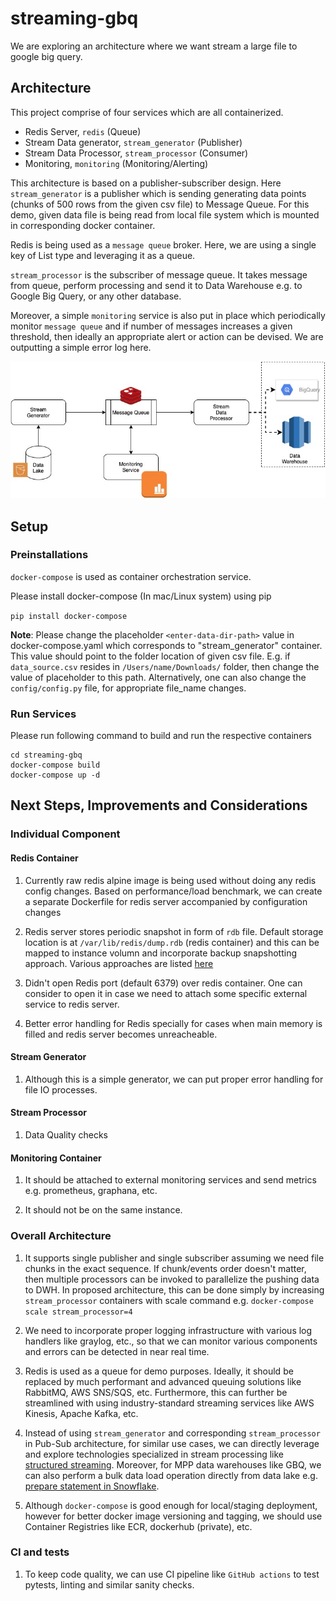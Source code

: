 # streaming-gbq
We are exploring an architecture where we want stream a large file to google big query.

## Architecture
This project comprise of four services which are all containerized.
* Redis Server, `redis` (Queue)
* Stream Data generator, `stream_generator` (Publisher)
* Stream Data Processor, `stream_processor` (Consumer)
* Monitoring, `monitoring` (Monitoring/Alerting)

This architecture is based on a publisher-subscriber design. Here `stream_generator` is a publisher which is sending generating data points (chunks of 500 rows from the given csv file) to Message Queue. For this demo, given data file is being read from local file system which is mounted in corresponding docker container.

Redis is being used as a `message queue` broker. Here, we are using a single key of List type and leveraging it as a queue.

`stream_processor` is the subscriber of message queue. It takes message from queue, perform processing and send it to Data Warehouse e.g. to Google Big Query, or any other database.

Moreover, a simple `monitoring` service is also put in place which periodically monitor `message queue` and if number of messages increases a given threshold, then ideally an appropriate alert or action can be devised. We are outputting a simple error log here.

![Pub-Sub Architecture](./docs/images/pub_sub_architecture.jpg)

## Setup

### Preinstallations
`docker-compose` is used as container orchestration service.

Please install docker-compose (In mac/Linux system) using pip

`pip install docker-compose`

**Note**: Please change the placeholder `<enter-data-dir-path>` value in docker-compose.yaml which corresponds to "stream_generator" container. This value should point to the folder location of given csv file. E.g. if `data_source.csv` resides in `/Users/name/Downloads/` folder, then change the value of placeholder to this path.
Alternatively, one can also change the `config/config.py` file, for appropriate file_name changes.

### Run Services
Please run following command to build and run the respective containers
```
cd streaming-gbq
docker-compose build
docker-compose up -d 
```

## Next Steps, Improvements and Considerations

### Individual Component

#### Redis Container
1. Currently raw redis alpine image is being used without doing any redis config changes.
Based on performance/load benchmark, we can create a separate Dockerfile for redis server
accompanied by configuration changes

2. Redis server stores periodic snapshot in form of `rdb` file. Default storage location is at 
`/var/lib/redis/dump.rdb` (redis container) and this can be mapped to instance volumn and incorporate
backup snapshotting approach. Various approaches are listed [here](https://redis.io/topics/persistence)

3. Didn't open Redis port (default 6379) over redis container. One can consider to open it in case
we need to attach some specific external service to redis server.

4. Better error handling for Redis specially for cases when main memory is filled and redis server becomes unreacheable.

#### Stream Generator
1. Although this is a simple generator, we can put proper error handling for file IO processes.

#### Stream Processor
1. Data Quality checks

#### Monitoring Container
1. It should be attached to external monitoring services and send metrics e.g. prometheus, graphana, etc.

2. It should not be on the same instance.

### Overall Architecture
1. It supports single publisher and single subscriber assuming we need file chunks in the exact sequence. If chunk/events order doesn't matter, then multiple processors can be invoked to parallelize the pushing data to DWH. In proposed architecture, this can be done simply by increasing `stream_processor` containers with scale command e.g. `docker-compose scale stream_processor=4`

2. We need to incorporate proper logging infrastructure with various log handlers like graylog, etc., so that we can monitor various components and errors can be detected in near real time.

3. Redis is used as a queue for demo purposes. Ideally, it should be replaced by much performant and advanced queuing solutions like RabbitMQ, AWS SNS/SQS, etc. Furthermore, this can further be streamlined with using industry-standard streaming services like AWS Kinesis, Apache Kafka, etc.

4. Instead of using `stream_generator` and corresponding `stream_processor` in Pub-Sub architecture, for similar use cases, we can directly leverage and explore technologies specialized in stream processing like [structured streaming](https://spark.apache.org/docs/latest/structured-streaming-programming-guide.html). Moreover, for MPP data warehouses like GBQ, we can also perform a bulk data load operation directly from data lake e.g. [prepare statement in Snowflake](https://docs.snowflake.com/en/user-guide/data-load-considerations-prepare.html).

5. Although `docker-compose` is good enough for local/staging deployment, however for better docker image versioning and tagging, we should use Container Registries like ECR, dockerhub (private), etc.

### CI and tests
1. To keep code quality, we can use CI pipeline like `GitHub actions` to test pytests, linting and similar sanity checks.
